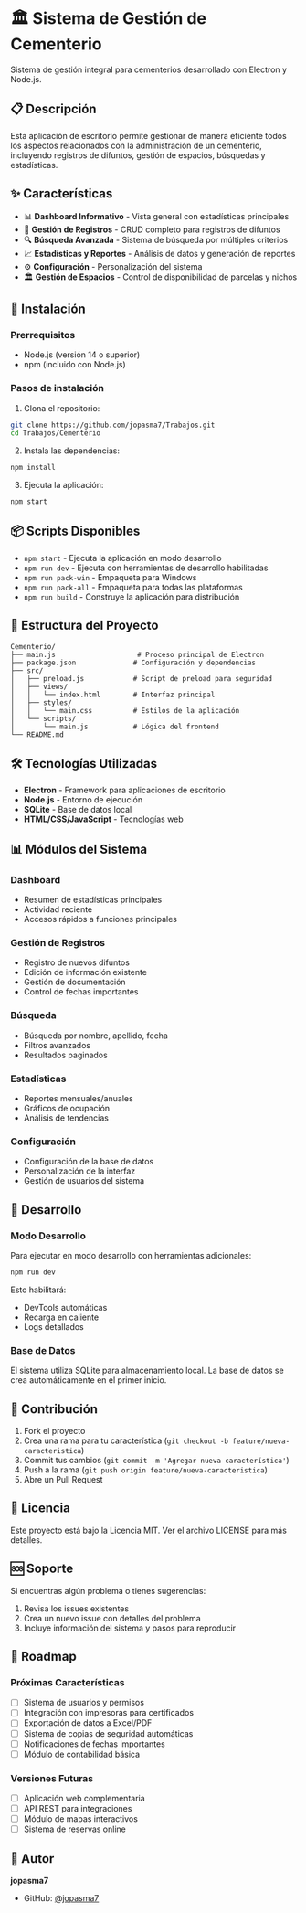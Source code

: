 # 🏛️ Sistema de Gestión de Cementerio

Sistema de gestión integral para cementerios desarrollado con Electron y Node.js.

## 📋 Descripción

Esta aplicación de escritorio permite gestionar de manera eficiente todos los aspectos relacionados con la administración de un cementerio, incluyendo registros de difuntos, gestión de espacios, búsquedas y estadísticas.

## ✨ Características

- 📊 **Dashboard Informativo** - Vista general con estadísticas principales
- 📝 **Gestión de Registros** - CRUD completo para registros de difuntos
- 🔍 **Búsqueda Avanzada** - Sistema de búsqueda por múltiples criterios
- 📈 **Estadísticas y Reportes** - Análisis de datos y generación de reportes
- ⚙️ **Configuración** - Personalización del sistema
- 🏛️ **Gestión de Espacios** - Control de disponibilidad de parcelas y nichos

## 🚀 Instalación

### Prerrequisitos

- Node.js (versión 14 o superior)
- npm (incluido con Node.js)

### Pasos de instalación

1. Clona el repositorio:
```bash
git clone https://github.com/jopasma7/Trabajos.git
cd Trabajos/Cementerio
```

2. Instala las dependencias:
```bash
npm install
```

3. Ejecuta la aplicación:
```bash
npm start
```

## 📦 Scripts Disponibles

- `npm start` - Ejecuta la aplicación en modo desarrollo
- `npm run dev` - Ejecuta con herramientas de desarrollo habilitadas
- `npm run pack-win` - Empaqueta para Windows
- `npm run pack-all` - Empaqueta para todas las plataformas
- `npm run build` - Construye la aplicación para distribución

## 📁 Estructura del Proyecto

```
Cementerio/
├── main.js                    # Proceso principal de Electron
├── package.json              # Configuración y dependencias
├── src/
│   ├── preload.js            # Script de preload para seguridad
│   ├── views/
│   │   └── index.html        # Interfaz principal
│   ├── styles/
│   │   └── main.css          # Estilos de la aplicación
│   └── scripts/
│       └── main.js           # Lógica del frontend
└── README.md
```

## 🛠️ Tecnologías Utilizadas

- **Electron** - Framework para aplicaciones de escritorio
- **Node.js** - Entorno de ejecución
- **SQLite** - Base de datos local
- **HTML/CSS/JavaScript** - Tecnologías web

## 📊 Módulos del Sistema

### Dashboard
- Resumen de estadísticas principales
- Actividad reciente
- Accesos rápidos a funciones principales

### Gestión de Registros
- Registro de nuevos difuntos
- Edición de información existente
- Gestión de documentación
- Control de fechas importantes

### Búsqueda
- Búsqueda por nombre, apellido, fecha
- Filtros avanzados
- Resultados paginados

### Estadísticas
- Reportes mensuales/anuales
- Gráficos de ocupación
- Análisis de tendencias

### Configuración
- Configuración de la base de datos
- Personalización de la interfaz
- Gestión de usuarios del sistema

## 🔧 Desarrollo

### Modo Desarrollo

Para ejecutar en modo desarrollo con herramientas adicionales:

```bash
npm run dev
```

Esto habilitará:
- DevTools automáticas
- Recarga en caliente
- Logs detallados

### Base de Datos

El sistema utiliza SQLite para almacenamiento local. La base de datos se crea automáticamente en el primer inicio.

## 🤝 Contribución

1. Fork el proyecto
2. Crea una rama para tu característica (`git checkout -b feature/nueva-caracteristica`)
3. Commit tus cambios (`git commit -m 'Agregar nueva característica'`)
4. Push a la rama (`git push origin feature/nueva-caracteristica`)
5. Abre un Pull Request

## 📝 Licencia

Este proyecto está bajo la Licencia MIT. Ver el archivo LICENSE para más detalles.

## 🆘 Soporte

Si encuentras algún problema o tienes sugerencias:

1. Revisa los issues existentes
2. Crea un nuevo issue con detalles del problema
3. Incluye información del sistema y pasos para reproducir

## 🔮 Roadmap

### Próximas Características

- [ ] Sistema de usuarios y permisos
- [ ] Integración con impresoras para certificados
- [ ] Exportación de datos a Excel/PDF
- [ ] Sistema de copias de seguridad automáticas
- [ ] Notificaciones de fechas importantes
- [ ] Módulo de contabilidad básica

### Versiones Futuras

- [ ] Aplicación web complementaria
- [ ] API REST para integraciones
- [ ] Módulo de mapas interactivos
- [ ] Sistema de reservas online

## 👥 Autor

**jopasma7**
- GitHub: [@jopasma7](https://github.com/jopasma7)

